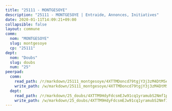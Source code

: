 ```yaml
---
title: "25111 - MONTGESOYE"
description: "25111 - MONTGESOYE | Entraide, Annonces, Initiatives"
date: 2020-01-11T14:09:21+09:00
collapsible: false
layout: commune
comm:
  nom: "MONTGESOYE"
  slug: montgesoye
  cp: "25111"
dept:
  nom: "Doubs"
  slug: doubs
  num: "25"
peerpad:
  comm:
    read_path: /r/markdown/25111_montgesoye/4XTTMDoncd79tgjY3j3zM4DtMSenMqM1QBK4fabCNkYBW5pub
    write_path: /w/markdown/25111_montgesoye/4XTTMDoncd79tgjY3j3zM4DtMSenMqM1QBK4fabCNkYBW5pub-K3TgUnfSDrUwg5YJLoKFuT3q9iL2M69k6FPvUcAe57qZkPGAVLeJpeFnnzaYdqKD8gwS5yjpctfFhiV2mvkhRixBV8TwCUyNmTL3PdqHiYLZ8CHmGzbrwN61smC2a9L7xnaLa2MK
  dept:
    read_path: /r/markdown/25_doubs/4XTTM9HdyFdcsmEJw91cq1yramubS2Nmf1ps2s84xcMxY74Zv
    write_path: /w/markdown/25_doubs/4XTTM9HdyFdcsmEJw91cq1yramubS2Nmf1ps2s84xcMxY74Zv-K3TgURza6A4QY75MscA2g52nUX9tjMQaHW9mgBSgyRKNNp3M6gkaXA9iDDtpbSx22mTSZbQLYS1izbwsznz8e9u5BERCmGKxZ379xV2nAaDe1bGyxrjytc7G1EcbGtknRFYQ1Lxp
---
```


